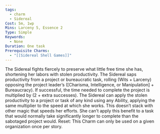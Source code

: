 ```yaml
---
tags:
  - charm
  - Sidereal
Cost: 5m, 1wp
Mins: Larceny 5, Essence 2
Type: Simple
Keywords:
  - None
Duration: One task
Prerequisite Charms:
  - "[[Sidereal Shell Games]]"
---
```

The Sidereal fights fiercely to preserve what little free time she has, shortening her labors with stolen productivity. The Sidereal saps productivity from a project or bureaucratic task, rolling (Wits + Larceny) opposing the project leader’s ([Charisma, Intelligence, or Manipulation] + Bureaucracy). If successful, the time needed to complete the project is multiplied by (2 + extra successes). The Sidereal can apply the stolen productivity to a project or task of any kind using any Ability, applying the same multiplier to the speed at which she works. This doesn’t stack with other magic that speeds her efforts. She can’t apply this benefit to a task that would normally take significantly longer to complete than the sabotaged project would. Reset: This Charm can only be used on a given organization once per story.